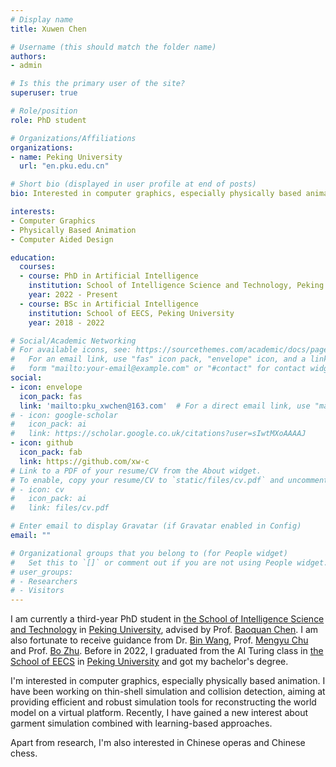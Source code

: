 ```yaml
---
# Display name
title: Xuwen Chen

# Username (this should match the folder name)
authors:
- admin

# Is this the primary user of the site?
superuser: true

# Role/position
role: PhD student

# Organizations/Affiliations
organizations:
- name: Peking University
  url: "en.pku.edu.cn"

# Short bio (displayed in user profile at end of posts)
bio: Interested in computer graphics, especially physically based animation.

interests:
- Computer Graphics
- Physically Based Animation
- Computer Aided Design

education:
  courses:
  - course: PhD in Artificial Intelligence
    institution: School of Intelligence Science and Technology, Peking University
    year: 2022 - Present
  - course: BSc in Artificial Intelligence
    institution: School of EECS, Peking University
    year: 2018 - 2022

# Social/Academic Networking
# For available icons, see: https://sourcethemes.com/academic/docs/page-builder/#icons
#   For an email link, use "fas" icon pack, "envelope" icon, and a link in the
#   form "mailto:your-email@example.com" or "#contact" for contact widget.
social:
- icon: envelope
  icon_pack: fas
  link: 'mailto:pku_xwchen@163.com'  # For a direct email link, use "mailto:test@example.org".
# - icon: google-scholar
#   icon_pack: ai
#   link: https://scholar.google.co.uk/citations?user=sIwtMXoAAAAJ
- icon: github
  icon_pack: fab
  link: https://github.com/xw-c
# Link to a PDF of your resume/CV from the About widget.
# To enable, copy your resume/CV to `static/files/cv.pdf` and uncomment the lines below.
# - icon: cv
#   icon_pack: ai
#   link: files/cv.pdf

# Enter email to display Gravatar (if Gravatar enabled in Config)
email: ""

# Organizational groups that you belong to (for People widget)
#   Set this to `[]` or comment out if you are not using People widget.
# user_groups:
# - Researchers
# - Visitors
---
```


I am currently a third-year PhD student in <a href="https://www.cis.pku.edu.cn/">the School of Intelligence Science and Technology</a> in <a href="https://pku.edu.cn/">Peking University</a>, advised by Prof. <a href="https://baoquanchen.info/">Baoquan Chen</a>. I am also fortunate to receive guidance from Dr. <a href="https://binwangbfa.github.io/">Bin Wang</a>, Prof. <a href="https://rachelcmy.github.io/">Mengyu Chu</a> and Prof. <a href="https://faculty.cc.gatech.edu/~bozhu/">Bo Zhu</a>.
Before in 2022, I graduated from the AI Turing class in <a href="https://eecs.pku.edu.cn/">the School of EECS</a> in <a href="https://pku.edu.cn/">Peking University</a> and got my bachelor's degree.

I'm interested in computer graphics, especially physically based animation. I have been working on thin-shell simulation and collision detection, aiming at providing efficient and robust simulation tools for reconstructing the world model on a virtual platform. Recently, I have gained a new interest about garment simulation combined with learning-based approaches.

Apart from research, I'm also interested in Chinese operas and Chinese chess.